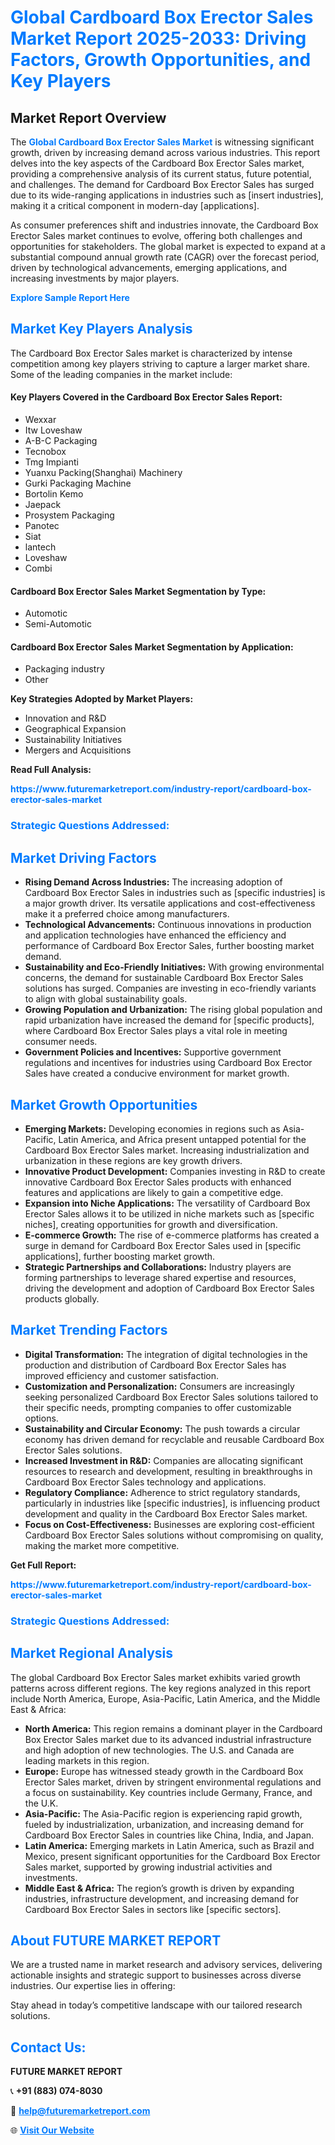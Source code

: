 <h1 style="color: #007BFF;">Global Cardboard Box Erector Sales Market Report 2025-2033: Driving Factors, Growth Opportunities, and Key Players</h1>

<section id="overview">
<h2>Market Report Overview</h2>
<p>The <a href="https://www.futuremarketreport.com/industry-report/cardboard-box-erector-sales-market" style="color: #007BFF; text-decoration: none;"><strong>Global Cardboard Box Erector Sales Market</strong></a> is witnessing significant growth, driven by increasing demand across various industries. This report delves into the key aspects of the Cardboard Box Erector Sales market, providing a comprehensive analysis of its current status, future potential, and challenges. The demand for Cardboard Box Erector Sales has surged due to its wide-ranging applications in industries such as [insert industries], making it a critical component in modern-day [applications].</p>
<p>As consumer preferences shift and industries innovate, the Cardboard Box Erector Sales market continues to evolve, offering both challenges and opportunities for stakeholders. The global market is expected to expand at a substantial compound annual growth rate (CAGR) over the forecast period, driven by technological advancements, emerging applications, and increasing investments by major players.</p>
</section>

<section id="overview">
<p><a href="https://www.futuremarketreport.com/request-sample/reportId=108830" style="color: #007BFF; text-decoration: none;"><strong>Explore Sample Report Here</strong></a></p>
</section>

<section id="key-players">
<h2 style="color: #007BFF;">Market Key Players Analysis</h2>
<p>The Cardboard Box Erector Sales market is characterized by intense competition among key players striving to capture a larger market share. Some of the leading companies in the market include:</p>
<h4>Key Players Covered in the Cardboard Box Erector Sales Report:</h4>
<ul><li>Wexxar</li><li>Itw Loveshaw</li><li>A-B-C Packaging</li><li>Tecnobox</li><li>Tmg Impianti</li><li>Yuanxu Packing(Shanghai) Machinery</li><li>Gurki Packaging Machine</li><li>Bortolin Kemo</li><li>Jaepack</li><li>Prosystem Packaging</li><li>Panotec</li><li>Siat</li><li>lantech</li><li>Loveshaw</li><li>Combi</li></ul>
<h4>Cardboard Box Erector Sales Market Segmentation by Type:</h4>
<ul><li>Automotic</li><li>Semi-Automotic</li></ul>

<h4>Cardboard Box Erector Sales Market Segmentation by Application:</h4>
<ul><li>Packaging industry</li><li>Other</li></ul>
<p><strong>Key Strategies Adopted by Market Players:</strong></p>
<ul>
<li>Innovation and R&D</li>
<li>Geographical Expansion</li>
<li>Sustainability Initiatives</li>
<li>Mergers and Acquisitions</li>
</ul>
</section>

<section>
<p><strong>Read Full Analysis: </strong></p><a href="https://www.futuremarketreport.com/industry-report/cardboard-box-erector-sales-market" style="color: #007BFF; text-decoration: none;"><strong>https://www.futuremarketreport.com/industry-report/cardboard-box-erector-sales-market</strong></a>
<h3 style="color: #007BFF;">Strategic Questions Addressed:</h3>
</section>

<section id="driving-factors">
<h2 style="color: #007BFF;">Market Driving Factors</h2>
<ul>
<li><strong>Rising Demand Across Industries:</strong> The increasing adoption of Cardboard Box Erector Sales in industries such as [specific industries] is a major growth driver. Its versatile applications and cost-effectiveness make it a preferred choice among manufacturers.</li>
<li><strong>Technological Advancements:</strong> Continuous innovations in production and application technologies have enhanced the efficiency and performance of Cardboard Box Erector Sales, further boosting market demand.</li>
<li><strong>Sustainability and Eco-Friendly Initiatives:</strong> With growing environmental concerns, the demand for sustainable Cardboard Box Erector Sales solutions has surged. Companies are investing in eco-friendly variants to align with global sustainability goals.</li>
<li><strong>Growing Population and Urbanization:</strong> The rising global population and rapid urbanization have increased the demand for [specific products], where Cardboard Box Erector Sales plays a vital role in meeting consumer needs.</li>
<li><strong>Government Policies and Incentives:</strong> Supportive government regulations and incentives for industries using Cardboard Box Erector Sales have created a conducive environment for market growth.</li>
</ul>
</section>

<section id="growth-opportunities">
<h2 style="color: #007BFF;">Market Growth Opportunities</h2>
<ul>
<li><strong>Emerging Markets:</strong> Developing economies in regions such as Asia-Pacific, Latin America, and Africa present untapped potential for the Cardboard Box Erector Sales market. Increasing industrialization and urbanization in these regions are key growth drivers.</li>
<li><strong>Innovative Product Development:</strong> Companies investing in R&D to create innovative Cardboard Box Erector Sales products with enhanced features and applications are likely to gain a competitive edge.</li>
<li><strong>Expansion into Niche Applications:</strong> The versatility of Cardboard Box Erector Sales allows it to be utilized in niche markets such as [specific niches], creating opportunities for growth and diversification.</li>
<li><strong>E-commerce Growth:</strong> The rise of e-commerce platforms has created a surge in demand for Cardboard Box Erector Sales used in [specific applications], further boosting market growth.</li>
<li><strong>Strategic Partnerships and Collaborations:</strong> Industry players are forming partnerships to leverage shared expertise and resources, driving the development and adoption of Cardboard Box Erector Sales products globally.</li>
</ul>
</section>

<section id="trending-factors">
<h2 style="color: #007BFF;">Market Trending Factors</h2>
<ul>
<li><strong>Digital Transformation:</strong> The integration of digital technologies in the production and distribution of Cardboard Box Erector Sales has improved efficiency and customer satisfaction.</li>
<li><strong>Customization and Personalization:</strong> Consumers are increasingly seeking personalized Cardboard Box Erector Sales solutions tailored to their specific needs, prompting companies to offer customizable options.</li>
<li><strong>Sustainability and Circular Economy:</strong> The push towards a circular economy has driven demand for recyclable and reusable Cardboard Box Erector Sales solutions.</li>
<li><strong>Increased Investment in R&D:</strong> Companies are allocating significant resources to research and development, resulting in breakthroughs in Cardboard Box Erector Sales technology and applications.</li>
<li><strong>Regulatory Compliance:</strong> Adherence to strict regulatory standards, particularly in industries like [specific industries], is influencing product development and quality in the Cardboard Box Erector Sales market.</li>
<li><strong>Focus on Cost-Effectiveness:</strong> Businesses are exploring cost-efficient Cardboard Box Erector Sales solutions without compromising on quality, making the market more competitive.</li>
</ul>
</section>

<section>
<p><strong>Get Full Report: </strong></p><a href="https://www.futuremarketreport.com/industry-report/cardboard-box-erector-sales-market" style="color: #007BFF; text-decoration: none;"><strong>https://www.futuremarketreport.com/industry-report/cardboard-box-erector-sales-market</strong></a>
<h3 style="color: #007BFF;">Strategic Questions Addressed:</h3>
</section>


<section id="regional-analysis">
<h2 style="color: #007BFF;">Market Regional Analysis</h2>
<p>The global Cardboard Box Erector Sales market exhibits varied growth patterns across different regions. The key regions analyzed in this report include North America, Europe, Asia-Pacific, Latin America, and the Middle East & Africa:</p>
<ul>
<li><strong>North America:</strong> This region remains a dominant player in the Cardboard Box Erector Sales market due to its advanced industrial infrastructure and high adoption of new technologies. The U.S. and Canada are leading markets in this region.</li>
<li><strong>Europe:</strong> Europe has witnessed steady growth in the Cardboard Box Erector Sales market, driven by stringent environmental regulations and a focus on sustainability. Key countries include Germany, France, and the U.K.</li>
<li><strong>Asia-Pacific:</strong> The Asia-Pacific region is experiencing rapid growth, fueled by industrialization, urbanization, and increasing demand for Cardboard Box Erector Sales in countries like China, India, and Japan.</li>
<li><strong>Latin America:</strong> Emerging markets in Latin America, such as Brazil and Mexico, present significant opportunities for the Cardboard Box Erector Sales market, supported by growing industrial activities and investments.</li>
<li><strong>Middle East & Africa:</strong> The region’s growth is driven by expanding industries, infrastructure development, and increasing demand for Cardboard Box Erector Sales in sectors like [specific sectors].</li>
</ul>
</section>

<footer>
<h2 style="color: #007BFF;">About FUTURE MARKET REPORT</h2>
<p>We are a trusted name in market research and advisory services, delivering actionable insights and strategic support to businesses across diverse industries. Our expertise lies in offering:</p>

<p>Stay ahead in today’s competitive landscape with our tailored research solutions.</p>

<h2 style="color: #007BFF;">Contact Us:</h2>
<p><strong>FUTURE MARKET REPORT</strong></p>
<p>📞 <strong>+91 (883) 074-8030</strong></p>
<p>📧 <strong><a href="mailto:help@futuremarketreport.com" style="color: #007BFF;">help@futuremarketreport.com</a></strong></p>
<p>🌐 <strong><a href="https://www.futuremarketreport.com/" style="color: #007BFF;">Visit Our Website</a></strong></p>
</footer>